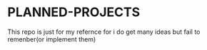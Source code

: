 # PLANNED-PROJECTS
This repo is just for my refernce for i do get many ideas but fail to remenber(or implement them)
